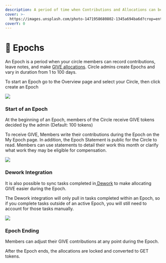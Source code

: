 ```yaml
---
description: A period of time when Contributions and Allocations can be tracked.
cover: >-
  https://images.unsplash.com/photo-1471958680802-1345a694ba6d?crop=entropy&cs=srgb&fm=jpg&ixid=MnwxOTcwMjR8MHwxfHNlYXJjaHw2fHxqb3VybmV5fGVufDB8fHx8MTY1Mjc1Mzk3OA&ixlib=rb-1.2.1&q=85
coverY: 0
---
```


# 📅 Epochs

An Epoch is a period when your circle members can record contributions, leave notes, and make [GIVE allocations](../give/). Circle admins create Epochs and vary in duration from 1 to 100 days.

To start an Epoch go to the Overview page and select your Circle, then click create an Epoch

![](<../../.gitbook/assets/Create Epoch.gif>)

### Start of an Epoch

At the beginning of an Epoch, members of the Circle receive GIVE tokens decided by the admin (Default: 100 tokens)

To receive GIVE, Members write their contributions during the Epoch on the My Epoch page. In addition, the Epoch Statement is public for the Circle to read. Members can use statements to detail their work this month or clarify what work they may be eligible for compensation.

![](<../../.gitbook/assets/Contribute to allocate.gif>)

### Dework Integration

It is also possible to sync tasks completed in[ Dework](https://dework.xyz/) to make allocating GIVE easier during the Epoch.

The Dework integration will only pull in tasks completed within an Epoch, so if you complete tasks outside of an active Epoch, you will still need to account for those tasks manually.

![](https://storage.googleapis.com/assets.dework.xyz/uploads/a9f1fdfb-d4a7-4156-ad2b-39589d6b1721/B15C5226-11D2-4012-9148-AF6EB62C0304.jpeg)

### Epoch Ending

Members can adjust their GIVE contributions at any point during the Epoch.

After the Epoch ends, the allocations are locked and converted to GET tokens.
